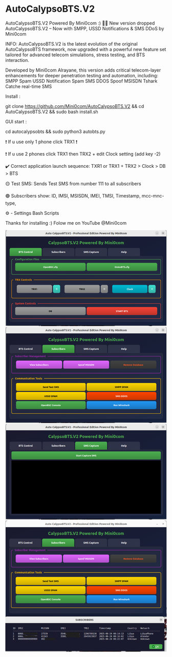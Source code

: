 # AutoCalypsoBTS.V2
AutoCalypsoBTS.V2 Powered By Mini0com :) 📱📞
New version dropped AutoCalypsoBTS.V2 – Now with SMPP, USSD Notifications & SMS DDoS by Mini0com

INFO:
AutoCalypsoBTS.V2 is the latest evolution of the original AutoCalypsoBTS framework, now upgraded with a powerful new feature set tailored for advanced telecom simulations, stress testing, and BTS interaction.

Developed by Mini0com Alrayane, this version adds critical telecom-layer enhancements for deeper penetration testing and automation, including: 
SMPP Spam
USSD Notification Spam
SMS DDOS
Spoof MSISDN
Tshark Catche real-time SMS 

Install :

git clone https://github.com/Mini0com/AutoCalypsoBTS.V2 && cd AutoCalypsoBTS.V2 && sudo bash install.sh

GUI start :

cd autocalypsobts && sudo python3 autobts.py


❗️ If u use only 1 phone click TRX1 ❗️

❗️ If u use 2 phones click TRX1 then TRX2 + edit Clock setting (add key -2) 

✔️ Correct application launch sequence: TXR1 or TRX1 + TRX2 > Clock > DB > BTS

🟡 Test SMS: Sends Test SMS from number 111 to all subscribers

🟣 Subscribers show: ID, IMSI, MSISDN, IMEI, TMSI, Timestamp, mcc-mnc-type, 

⚙️ - Settings Bash Scripts


Thanks for installing :) Folow me on YouTube @Mini0com

![image alt](https://github.com/Mini0com/AutoCalypsoBTS.V2/blob/c41ec2d85c3632b6e0be9a1140fa27a787a42577/AutoCalypsoBTS.V2/AutoCalypso.V2.png)
![image alt](https://github.com/Mini0com/AutoCalypsoBTS.V2/blob/4bc8fd04560b6a575ca48d9c899cb9c0992e734a/AutoCalypsoBTS.V2/AutoCalypso.V2(2).png)
![image alt](https://github.com/Mini0com/AutoCalypsoBTS.V2/blob/4bc8fd04560b6a575ca48d9c899cb9c0992e734a/AutoCalypsoBTS.V2/AutoCalypso.V2(3).png)
![image alt](https://github.com/Mini0com/AutoCalypsoBTS.V2/blob/4bc8fd04560b6a575ca48d9c899cb9c0992e734a/AutoCalypsoBTS.V2/AutoCalypso.V2(5).png)
